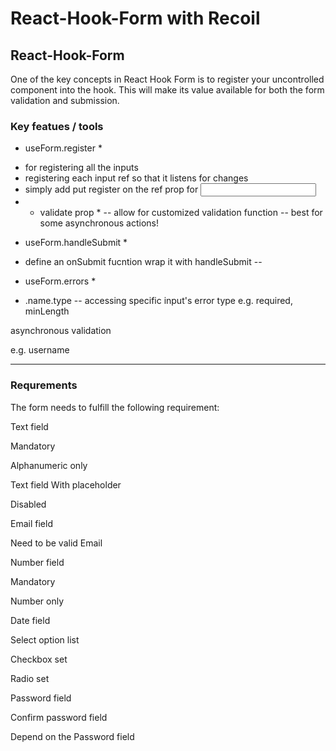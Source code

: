 # React-Hook-Form with Recoil

## React-Hook-Form
One of the key concepts in React Hook Form is to register your uncontrolled component into the hook. This will make its value available for both the form validation and submission.

### Key featues / tools
* useForm.register *
 - for registering all the inputs
 - registering each input ref so that it listens for changes
  - simply add put register on the ref prop for <input ref={register({...options})} >
 - * validate prop * -- allow for customized validation function -- best for some asynchronous actions!

* useForm.handleSubmit *
 - define an onSubmit fucntion wrap it with handleSubmit -- <form onSubmit={handleSubmit(onSubmit)}>

* useForm.errors *
- .name.type -- accessing specific input's error type e.g. required, minLength


asynchronous validation

e.g. username

---
### Requrements
The form needs to fulfill the following requirement:

Text field

Mandatory

Alphanumeric only

Text field With placeholder

Disabled

Email field

Need to be valid Email

Number field

Mandatory

Number only

Date field

Select option list

Checkbox set

Radio set

Password field

Confirm password field

Depend on the Password field